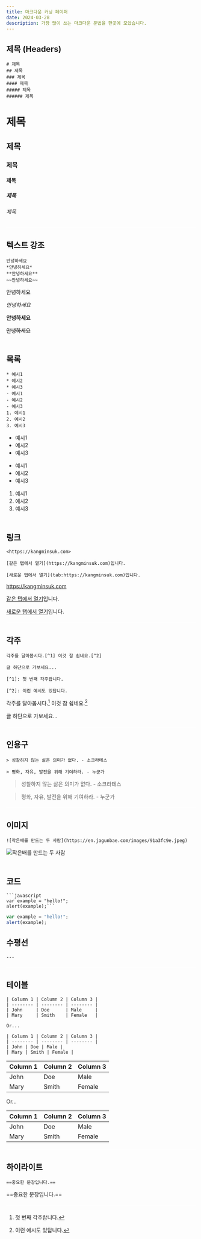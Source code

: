 ```yaml
---
title: 마크다운 커닝 페이퍼
date: 2024-03-28
description: 가장 많이 쓰는 마크다운 문법을 한곳에 모았습니다.
---
```

## 제목 (Headers)
```
# 제목
## 제목
### 제목
#### 제목
##### 제목
###### 제목
````

# 제목
## 제목
### 제목
#### 제목
##### 제목
###### 제목

---

## 텍스트 강조
```
안녕하세요
*안녕하세요*
**안녕하세요**
~~안녕하세요~~
```
안녕하세요

*안녕하세요*

**안녕하세요**

~~안녕하세요~~

---

## 목록
```
* 예시1
* 예시2
* 예시3
- 예시1
- 예시2
- 예시3
1. 예시1
2. 예시2
3. 예시3
```

* 예시1
* 예시2
* 예시3
- 예시1
- 예시2
- 예시3
1. 예시1
2. 예시2
3. 예시3

---

## 링크
```
<https://kangminsuk.com>

[같은 탭에서 열기](https://kangminsuk.com)입니다.

[새로운 탭에서 열기](tab:https://kangminsuk.com)입니다.
```
<https://kangminsuk.com>

[같은 탭에서 열기](https://kangminsuk.com)입니다.

[새로운 탭에서 열기](tab:https://kangminsuk.com)입니다.

---

## 각주
```
각주를 달아봅시다.[^1] 이것 참 쉽네요.[^2]

글 하단으로 가보세요...

[^1]: 첫 번째 각주랍니다.

[^2]: 이런 예시도 있답니다.
```
각주를 달아봅시다.[^1] 이것 참 쉽네요.[^2]

글 하단으로 가보세요...

[^1]: 첫 번째 각주랍니다.

[^2]: 이런 예시도 있답니다.

---

## 인용구
```
> 성찰하지 않는 삶은 의미가 없다. - 소크라테스

> 평화, 자유, 발전을 위해 기여하라. - 누군가
```

> 성찰하지 않는 삶은 의미가 없다. - 소크라테스

> 평화, 자유, 발전을 위해 기여하라. - 누군가

---

## 이미지
```
![작은배를 만드는 두 사람](https://en.jagunbae.com/images/91a3fc9e.jpeg)
```

![작은배를 만드는 두 사람](https://en.jagunbae.com/images/91a3fc9e.jpeg)

---

## 코드
```
```javascript
var example = "hello!";
alert(example);```
```

```javascript
var example = "hello!";
alert(example);
```

## 수평선
```---```

---

## 테이블

```
| Column 1 | Column 2 | Column 3 |
| -------- | -------- | -------- |
| John     | Doe      | Male     |
| Mary     | Smith    | Female   |

Or...

| Column 1 | Column 2 | Column 3 |
| -------- | -------- | -------- |
| John | Doe | Male |
| Mary | Smith | Female |
```

| Column 1 | Column 2 | Column 3 |
| -------- | -------- | -------- |
| John     | Doe      | Male     |
| Mary     | Smith    | Female   |

Or...

| Column 1 | Column 2 | Column 3 |
| -------- | -------- | -------- |
| John | Doe | Male |
| Mary | Smith | Female |

---

## 하이라이트

```
==중요한 문장입니다.==
```

==중요한 문장입니다.==

<style>
hr {
  border: none; /* Remove the default border */
  height: 1px; /* Set the height of the line */
  background-color: white; /* Set the color of the line */
  margin-top: 20px; /* Set the top margin */
  margin-bottom: 20px; /* Set the bottom margin */
}
</style>